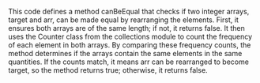 This code defines a method canBeEqual that checks if two integer arrays, target and arr, can be made equal by rearranging the elements. 
First, it ensures both arrays are of the same length; if not, it returns false. 
It then uses the Counter class from the collections module to count the frequency of each element in both arrays. 
By comparing these frequency counts, the method determines if the arrays contain the same elements in the same quantities. 
If the counts match, it means arr can be rearranged to become target, so the method returns true; otherwise, it returns false.
